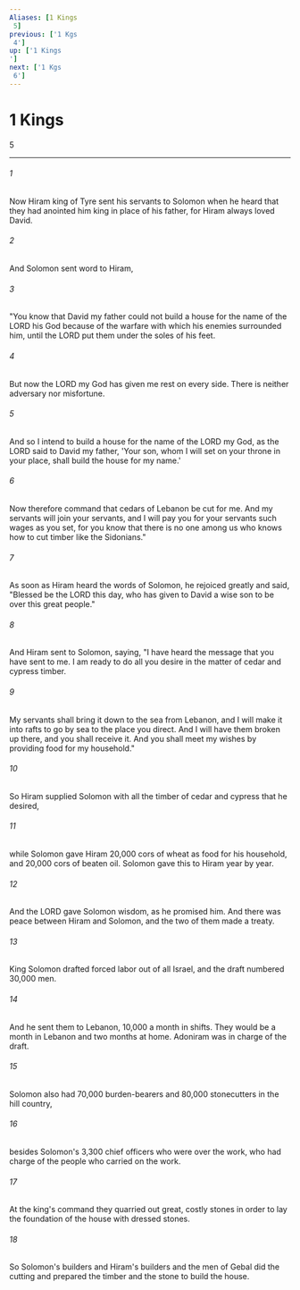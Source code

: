 ```yaml
---
Aliases: [1 Kings 5]
previous: ['1 Kgs 4']
up: ['1 Kings']
next: ['1 Kgs 6']
---
```

# 1 Kings 5

***
 

###### 1 
Now Hiram king of Tyre sent his servants to Solomon when he heard that they had anointed him king in place of his father, for Hiram always loved David.  

###### 2 
And Solomon sent word to Hiram,  

###### 3 
"You know that David my father could not build a house for the name of the LORD his God because of the warfare with which his enemies surrounded him, until the LORD put them under the soles of his feet.  

###### 4 
But now the LORD my God has given me rest on every side. There is neither adversary nor misfortune.  

###### 5 
And so I intend to build a house for the name of the LORD my God, as the LORD said to David my father, 'Your son, whom I will set on your throne in your place, shall build the house for my name.'  

###### 6 
Now therefore command that cedars of Lebanon be cut for me. And my servants will join your servants, and I will pay you for your servants such wages as you set, for you know that there is no one among us who knows how to cut timber like the Sidonians."  

###### 7 
As soon as Hiram heard the words of Solomon, he rejoiced greatly and said, "Blessed be the LORD this day, who has given to David a wise son to be over this great people."  

###### 8 
And Hiram sent to Solomon, saying, "I have heard the message that you have sent to me. I am ready to do all you desire in the matter of cedar and cypress timber.  

###### 9 
My servants shall bring it down to the sea from Lebanon, and I will make it into rafts to go by sea to the place you direct. And I will have them broken up there, and you shall receive it. And you shall meet my wishes by providing food for my household."  

###### 10 
So Hiram supplied Solomon with all the timber of cedar and cypress that he desired,  

###### 11 
while Solomon gave Hiram 20,000 cors of wheat as food for his household, and 20,000 cors of beaten oil. Solomon gave this to Hiram year by year.  

###### 12 
And the LORD gave Solomon wisdom, as he promised him. And there was peace between Hiram and Solomon, and the two of them made a treaty.  

###### 13 
King Solomon drafted forced labor out of all Israel, and the draft numbered 30,000 men.  

###### 14 
And he sent them to Lebanon, 10,000 a month in shifts. They would be a month in Lebanon and two months at home. Adoniram was in charge of the draft.  

###### 15 
Solomon also had 70,000 burden-bearers and 80,000 stonecutters in the hill country,  

###### 16 
besides Solomon's 3,300 chief officers who were over the work, who had charge of the people who carried on the work.  

###### 17 
At the king's command they quarried out great, costly stones in order to lay the foundation of the house with dressed stones.  

###### 18 
So Solomon's builders and Hiram's builders and the men of Gebal did the cutting and prepared the timber and the stone to build the house.
